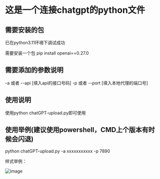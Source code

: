 # 这是一个连接chatgpt的python文件

## 需要安装的包

已在python3.11环境下调试成功

需要安装一个包   pip install openai==0.27.0

## 需要添加的参数说明

-a 或者 --api [填入api的接口号码]
-p 或者 --port [填入本地代理的端口号]


## 使用说明

使用python chatGPT-upload.py即可使用

## 使用举例(建议使用powershell，CMD上个版本有时候会闪退)
python chatGPT-upload.py -a xxxxxxxxxxx -p 7890




样式举例：

![image](https://user-images.githubusercontent.com/49487401/223637098-b7153239-8b1a-4684-a1c5-21aed9d8c3fe.png)
